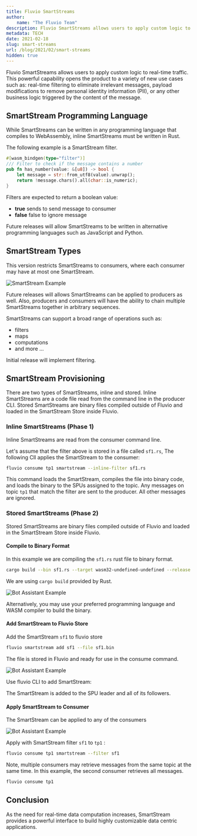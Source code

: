 ```yaml
---
title: Fluvio SmartStreams
author: 
    name: "The Fluvio Team"
description: Fluvio SmartStreams allows users to apply custom logic to real-time traffic.
metadata: TECH
date: 2021-02-18
slug: smart-streams
url: /blog/2021/02/smart-streams
hidden: true
---
```


Fluvio SmartStreams allows users to apply custom logic to real-time traffic. This powerful capability opens the product to a variety of new use cases such as: real-time filtering to eliminate irrelevant messages, payload modifications to remove personal identity information (PII), or any other business logic triggered by the content of the message.

## SmartStream Programming Language

While SmartStreams can be written in any programming language that compiles to WebAssembly, inline SmartStreams must be written in Rust. 

The following example is a SmartStream filter. 

```rust
#[wasm_bindgen(type="filter")]
/// Filter to check if the message contains a number
pub fn has_number(value: &[u8]) -> bool {
    let message = str::from_utf8(value).unwrap();
    return !message.chars().all(char::is_numeric);
}
```

Filters are expected to return a boolean value:
* **true** sends to send message to consumer
* **false** false to ignore message

Future releases will allow SmartStreams to be written in alternative programming languages such as JavaScript and Python.

## SmartStream Types

This version restricts SmartStreams to consumers, where each consumer may have at most one SmartStream. 

<img src="/blog/images/smart-streams/smart-stream.svg"
     alt="SmartStream Example"
     style="justify: center; max-width: 850px" />

Future releases will allows SmartStreams can be applied to producers as well. Also, producers and consumers will have the ability to chain multiple SmartStreams together in arbitrary sequences.

SmartStreams can support a broad range of operations such as: 
* filters
* maps 
* computations
* and more ...

Initial release will implement filtering.

## SmartStream Provisioning

There are two types of SmartStreams, inline and stored. Inline SmartStreams are a code file read from the command line in the producer CLI. Stored SmartStreams are binary files compiled outside of Fluvio and loaded in the SmartStream Store inside Fluvio. 

### Inline SmartStreams (Phase 1)

Inline SmartStreams are read from the consumer command line. 

Let's assume that the filter above is stored in a file called `sf1.rs`, The following ClI applies the SmartStream to the consumer:

```bash
fluvio consume tp1 smartstream --inline-filter sf1.rs
```

This command loads the SmartStream, compiles the file into binary code, and loads the binary to the SPUs assigned to the topic. Any messages on topic `tp1` that match the filter are sent to the producer. All other messages are ignored. 


### Stored SmartStreams (Phase 2)

Stored SmartStreams are binary files compiled outside of Fluvio and loaded in the SmartStream Store inside Fluvio. 

#### Compile to Binary Format

In this example we are compiling the `sf1.rs` rust file to binary format.

```bash
cargo build --bin sf1.rs --target wasm32-undefined-undefined --release
```

We are using `cargo build` provided by Rust.

<img src="/blog/images/smart-streams/code-2-bin.svg"
     alt="Bot Assistant Example"
     style="justify: center; max-width: 280px" />

Alternatively, you may use your preferred programming language and WASM compiler to build the binary.


#### Add SmartStream to Fluvio Store

Add the SmartStream `sf1` to fluvio store

```bash
fluvio smartstream add sf1 --file sf1.bin
```

The file is stored in Fluvio and ready for use in the consume command.

<img src="/blog/images/smart-streams/add-smart-stream.svg"
     alt="Bot Assistant Example"
     style="justify: center; max-width: 500px" />

Use fluvio CLI to add SmartStream:

The SmartStream is added to the SPU leader and all of its followers.


#### Apply SmartStream to Consumer

The SmartStream can be applied to any of the consumers

<img src="/blog/images/smart-streams/produce-consume.svg"
     alt="Bot Assistant Example"
     style="justify: center; max-width: 850px" />

Apply with SmartStream filter `sf1` to `tp1` :

```bash
fluvio consume tp1 smartstream --filter sf1
```

Note, multiple consumers may retrieve messages from the same topic at the same time. In this example, the second consumer retrieves all messages.

```bash
fluvio consume tp1
```

## Conclusion

As the need for real-time data computation increases, SmartStream provides a powerful interface to build highly customizable data centric applications.